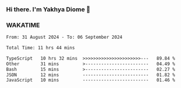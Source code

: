 ### Hi there. I'm Yakhya Diome 👋

### WAKATIME
<!--START_SECTION:waka-->

```txt
From: 31 August 2024 - To: 06 September 2024

Total Time: 11 hrs 44 mins

TypeScript   10 hrs 32 mins  >>>>>>>>>>>>>>>>>>>>>>---   89.84 %
Other        31 mins         >------------------------   04.49 %
Bash         15 mins         >------------------------   02.27 %
JSON         12 mins         -------------------------   01.82 %
JavaScript   10 mins         -------------------------   01.46 %
```

<!--END_SECTION:waka-->
